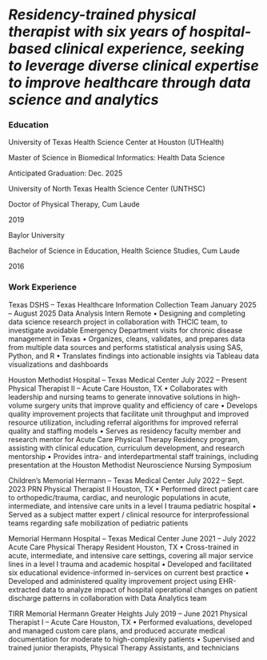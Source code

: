 # _Residency-trained physical therapist with six years of hospital-based clinical experience, seeking to leverage diverse clinical expertise to improve healthcare through data science and analytics_

### Education
University of Texas Health Science Center at Houston (UTHealth) 

Master of Science in Biomedical Informatics: Health Data Science

Anticipated Graduation: Dec. 2025

University of North Texas Health Science Center (UNTHSC)

Doctor of Physical Therapy, Cum Laude

2019

Baylor University

Bachelor of Science in Education, Health Science Studies, Cum Laude

2016


### Work Experience
Texas DSHS – Texas Healthcare Information Collection Team 	          	        January 2025 – August 2025
Data Analysis Intern 										 Remote
•	Designing and completing data science research project in collaboration with THCIC team, to investigate avoidable Emergency Department visits for chronic disease management in Texas
•	Organizes, cleans, validates, and prepares data from multiple data sources and performs statistical analysis using SAS, Python, and R
•	Translates findings into actionable insights via Tableau data visualizations and dashboards

Houston Methodist Hospital – Texas Medical Center				         July 2022 – Present 
Physical Therapist II – Acute Care 							      Houston, TX
•	Collaborates with leadership and nursing teams to generate innovative solutions in high-volume surgery units that improve quality and efficiency of care
•	Develops quality improvement projects that facilitate unit throughput and improved resource utilization, including referral algorithms for improved referral quality and staffing models
•	Serves as residency faculty member and research mentor for Acute Care Physical Therapy Residency program, assisting with clinical education, curriculum development, and research mentorship
•	Provides intra- and interdepartmental staff trainings, including presentation at the Houston Methodist Neuroscience Nursing Symposium

Children’s Memorial Hermann – Texas Medical Center				    July 2022 – Sept. 2023
PRN Physical Therapist II								      Houston, TX
•	Performed direct patient care to orthopedic/trauma, cardiac, and neurologic populations in acute, intermediate, and intensive care units in a level I trauma pediatric hospital
•	Served as a subject matter expert / clinical resource for interprofessional teams regarding safe mobilization of pediatric patients

Memorial Hermann Hospital – Texas Medical Center				     June 2021 – July 2022
Acute Care Physical Therapy Resident					          	   	      Houston, TX
•	Cross-trained in acute, intermediate, and intensive care settings, covering all major service lines in a level I trauma  and academic hospital 
•	Developed and facilitated six educational evidence-informed in-services on current best practice
•	Developed and administered quality improvement project using EHR-extracted data to analyze impact of hospital operational changes on patient discharge patterns in collaboration with Data Analytics team

TIRR Memorial Hermann Greater Heights 					     July 2019 – June 2021
Physical Therapist I – Acute Care					          		      Houston, TX
•	Performed evaluations, developed and managed custom care plans, and produced accurate medical documentation for moderate to high-complexity patients
•	Supervised and trained junior therapists, Physical Therapy Assistants, and technicians
